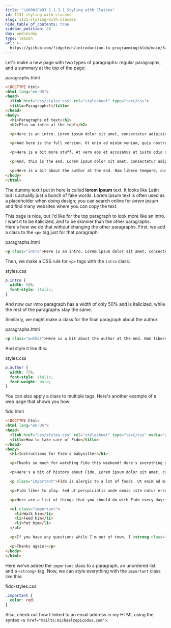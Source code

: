 ```yaml
---
title: "\U0001F4D3 1.1.3.1 Styling with Classes"
id: 1131-styling-with-classes
slug: 1131-styling-with-classes
hide_table_of_contents: true
sidebar_position: 28
day: wednesday
type: lesson
url: >-
  https://github.com/fidgetech/introduction-to-programming/blob/main/3a_styling_with_classes.md
---
```


Let's make a new page with two types of paragraphs: regular paragraphs, and a summary at the top of the page:

<div class="filename">paragraphs.html</div>

```html
<!DOCTYPE html>
<html lang="en-US">
<head>
  <link href="css/styles.css" rel="stylesheet" type="text/css">
  <title>Paragraphs!</title>
</head>
<body>
  <h1>Paragraphs of text</h1>
  <h2>Plus an intro at the top!</h2>

  <p>Here is an intro. Lorem ipsum dolor sit amet, consectetur adipisicing elit, sed do eiusmod tempor incididunt ut labore et dolore magna aliqua.</p>

  <p>And here is the full version. Ut enim ad minim veniam, quis nostrud exercitation ullamco laboris nisi ut aliquip ex ea commodo consequat. Duis aute irure dolor in reprehenderit in voluptate velit esse cillum dolore eu fugiat nulla pariatur. Excepteur sint occaecat cupidatat non proident, sunt in culpa qui officia deserunt mollit anim id est laborum.Sed ut perspiciatis unde omnis iste natus error sit voluptatem accusantium doloremque laudantium, totam rem aperiam, eaque ipsa quae ab illo inventore veritatis et quasi architecto beatae vitae dicta sunt explicabo. Nemo enim ipsam voluptatem quia voluptas sit aspernatur aut odit aut fugit, sed quia consequuntur magni dolores eos qui ratione voluptatem sequi nesciunt.</p>

  <p>Here is a bit more stuff. At vero eos et accusamus et iusto odio dignissimos ducimus qui blanditiis praesentium voluptatum deleniti atque corrupti quos dolores et quas molestias excepturi sint occaecati cupiditate non provident, similique sunt in culpa qui officia deserunt mollitia animi, id est laborum et dolorum fuga. Et harum quidem rerum facilis est et expedita distinctio. Nam libero tempore, cum soluta nobis est eligendi optio cumque nihil impedit quo minus id quod maxime placeat facere possimus, omnis voluptas assumenda est, omnis dolor repellendus. Temporibus autem quibusdam et aut officiis debitis aut rerum necessitatibus saepe eveniet ut et voluptates repudiandae sint et molestiae non recusandae. Itaque earum rerum hic tenetur a sapiente delectus, ut aut reiciendis voluptatibus maiores alias consequatur aut perferendis doloribus asperiores repellat.</p>

  <p>And, this is the end. Lorem ipsum dolor sit amet, consectetur adipisicing elit, sed do eiusmod tempor incididunt ut labore et dolore magna aliqua. Ut enim ad minim veniam, quis nostrud exercitation ullamco laboris nisi ut aliquip ex ea commodo consequat. Duis aute irure dolor in reprehenderit in voluptate velit esse cillum dolore eu fugiat nulla pariatur. Excepteur sint occaecat cupidatat non proident, sunt in culpa qui officia deserunt mollit anim id est laborum.</p>

  <p>Here is a bit about the author at the end. Nam libero tempore, cum soluta nobis est eligendi optio cumque nihil impedit quo minus id quod maxime placeat facere possimus, omnis voluptas assumenda est, omnis dolor repellendus.</p>
</body>
</html>
```

The dummy text I put in here is called **lorem Ipsum** text. It looks like Latin but is actually just a bunch of fake words. Lorem ipsum text is often used as a placeholder when doing design; you can search online for _lorem ipsum_ and find many websites where you can copy the text.

This page is nice, but I'd like for the top paragraph to look more like an intro. I want it to be italicized, and to be skinnier than the other paragraphs. Here's how we do that without changing the other paragraphs. First, we add a class to the `<p>` tag just for that paragraph:

<div class="filename">paragraphs.html</div>

```html
<p class="intro">Here is an intro. Lorem ipsum dolor sit amet, consectetur adipisicing elit, sed do eiusmod tempor incididunt ut labore et dolore magna aliqua.</p>
```

Then, we make a CSS rule for `<p>` tags with the `intro` class:

<div class="filename">styles.css</div>

```css
p.intro {
  width: 50%;
  font-style: italic;
}
```

And now our intro paragraph has a width of only 50% and is italicized, while the rest of the paragraphs stay the same.

Similarly, we might make a class for the final paragraph about the author:

<div class="filename">paragraphs.html</div>

```html
<p class="author">Here is a bit about the author at the end. Nam libero tempore, cum soluta nobis est eligendi optio cumque nihil impedit quo minus id quod maxime placeat facere possimus, omnis voluptas assumenda est, omnis dolor repellendus.</p>
```

And style it like this:

<div class="filename">styles.css</div>

```css
p.author {
  width: 75%;
  font-style: italic;
  font-weight: bold;
}
```

You can also apply a class to multiple tags. Here's another example of a web page that shows you how:

<div class="filename">fido.html</div>

```html
<!DOCTYPE html>
<html lang="en-US">
<head>
  <link href="css/styles.css" rel="stylesheet" type="text/css" media="all">
  <title>How to take care of Fido</title>
</head>
<body>
  <h1>Instructions for Fido's babysitter</h1>

  <p>Thanks so much for watching Fido this weekend! Here's everything you need to know while I'm gone.</p>

  <p>Here's a bit of history about Fido. Lorem ipsum dolor sit amet, consectetur adipisicing elit, sed do eiusmod tempor incididunt ut labore et dolore magna aliqua. Ut enim ad minim veniam, quis nostrud exercitation ullamco laboris nisi ut aliquip ex ea commodo consequat.</p>

  <p class="important">Fido is alergic to a lot of foods. Ut enim ad minim veniam, quis nostrud exercitation ullamco laboris nisi ut aliquip ex ea commodo consequat. Duis aute irure dolor in reprehenderit in voluptate velit esse cillum dolore eu fugiat nulla pariatur. Excepteur sint occaecat cupidatat non proident, sunt in culpa qui officia deserunt mollit anim id est laborum.</p>

  <p>Fido likes to play. Sed ut perspiciatis unde omnis iste natus error sit voluptatem accusantium doloremque laudantium, totam rem aperiam, eaque ipsa quae ab illo inventore veritatis et quasi architecto beatae vitae dicta sunt explicabo.</p>

  <p>Here are a list of things that you should do with Fido every day:</p>

  <ul class="important">
    <li>Walk him</li>
    <li>Feed him</li>
    <li>Pet him</li>
  </ul>

  <p>If you have any questions while I'm out of town, I <strong class="important">won't have cell service</strong>, but you can <a href="mailto:michael@epicodus.com" class="important">email me</a> if you need anything.</p>

  <p>Thanks again!</p>
</body>
</html>
```

Here we've added the `important` class to a paragraph, an unordered list, and a `<strong>` tag. Now, we can style everything with the `important` class like this:

<div class="filename">fido-styles.css</div>

```css
.important {
  color: red;
}
```

Also, check out how I linked to an email address in my HTML using the syntax `<a href="mailto:michael@epicodus.com">`.
